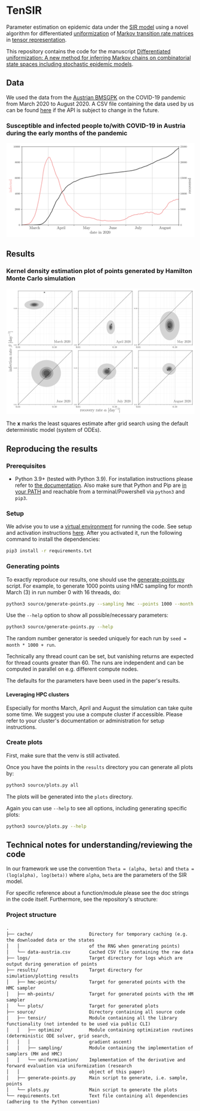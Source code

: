 # TenSIR

Parameter estimation on epidemic data under the [SIR model][sir] using a novel algorithm for differentiated
[uniformization][uniformization] of [Markov transition rate matrices][markov] in [tensor representation][tensor].

This repository contains the code for the manuscript
[Differentiated uniformization: A new method for inferring Markov chains on combinatorial state spaces including stochastic epidemic models][paper].

## Data

We used the data from the [Austrian BMSGPK][data-src] on the COVID-19 pandemic from March 2020 to August 2020. A CSV
file containing the data used by us can be found [here][csv] if the API is subject to change in the future.

### Susceptible and infected people to/with COVID-19 in Austria during the early months of the pandemic

![Timeline plot][timeline]

## Results

### Kernel density estimation plot of points generated by Hamilton Monte Carlo simulation

![HMC plot][hmc]

The **x** marks the least squares estimate after grid search using the default deterministic model (system of ODEs).

## Reproducing the results

### Prerequisites

- Python 3.9+ (tested with Python 3.9). For installation instructions please refer to [the documentation][python]. Also
  make sure that Python and Pip are [in your PATH][path] and reachable from a terminal/Powershell via `python3` and
  `pip3`.

### Setup

We advise you to use a [virtual environment][venv] for running the code. See setup and activation instructions
[here][venv-install]. After you activated it, run the following command to install the dependencies:

```bash
pip3 install -r requirements.txt
```

### Generating points

To exactly reproduce our results, one should use the [generate-points.py] script. For example, to generate 1000 points
using HMC sampling for month March (3) in run number 0 with 16 threads, do:

```bash
python3 source/generate-points.py --sampling hmc --points 1000 --month 3 --run 0 --threads 16
```

Use the `--help` option to show all possible/necessary parameters:

```bash
python3 source/generate-points.py --help
```

The random number generator is seeded uniquely for each run by `seed = month * 1000 + run`.

Technically any thread count can be set, but vanishing returns are expected for thread counts greater than 60.
The runs are independent and can be computed in parallel on e.g. different compute nodes.

The defaults for the parameters have been used in the paper's results.

#### Leveraging HPC clusters

Especially for months March, April and August the simulation can take quite some time. We suggest you use a compute
cluster if accessible. Please refer to your cluster's documentation or administration for setup instructions.

### Create plots

First, make sure that the venv is still activated.

Once you have the points in the `results` directory you can generate all plots by:

```bash
python3 source/plots.py all
```

The plots will be generated into the `plots` directory.

Again you can use `--help` to see all options, including generating specific plots:

```bash
python3 source/plots.py --help
```

## Technical notes for understanding/reviewing the code

In our framework we use the convention `Theta = (alpha, beta)` and `theta = (log(alpha), log(beta))` where `alpha`,
`beta` are the parameters of the SIR model.

For specific reference about a function/module please see the doc strings in the code itself. Furthermore, see the
repository's structure:

### Project structure

```
.
├── cache/                     Directory for temporary caching (e.g. the downloaded data or the states
│   │                          of the RNG when generating points)
│   └── data-austria.csv       Cached CSV file containing the raw data
├── logs/                      Target directory for logs which are output during generation of points
├── results/                   Target directory for simulation/plotting results
│   ├── hmc-points/            Target for generated points with the HMC sampler
│   ├── mh-points/             Target for generated points with the HM sampler
│   └── plots/                 Target for generated plots
├── source/                    Directory containing all source code
│   ├── tensir/                Module containing all the library functionality (not intended to be used via public CLI)
│   │   ├── optimize/          Module containing optimization routines (deterministic ODE solver, grid search,
│   │   │                      gradient ascent)
│   │   ├── sampling/          Module containing the implementation of samplers (MH and HMC)
│   │   └── uniformization/    Implementation of the derivative and forward evaluation via uniformization (research
│   │                          object of this paper)
│   ├── generate-points.py     Main script to generate, i.e. sample, points
│   └── plots.py               Main script to generate the plots
└── requirements.txt           Text file containing all dependencies (adhering to the Python convention)
```

[sir]: https://en.wikipedia.org/wiki/Compartmental_models_in_epidemiology#The_SIR_model

[uniformization]: https://en.wikipedia.org/wiki/Uniformization_(probability_theory)

[markov]: https://en.wikipedia.org/wiki/Transition_rate_matrix

[tensor]: https://en.wikipedia.org/wiki/Tensor_product#Tensor_product_of_linear_maps

[paper]: https://arxiv.org/abs/2112.10971

[data-src]: https://www.data.gv.at/katalog/dataset/ef8e980b-9644-45d8-b0e9-c6aaf0eff0c0

[csv]: cache/data-austria.csv

[hmc]: results/plots/png/density/density-hmc.png

[timeline]: results/plots/png/timeline.png

[venv]: https://docs.python.org/3/library/venv.html

[venv-install]: https://docs.python.org/3/library/venv.html#creating-virtual-environments

[generate-points.py]: source/generate-points.py

[python]: https://www.python.org/about/gettingstarted/

[path]: https://realpython.com/add-python-to-path/
